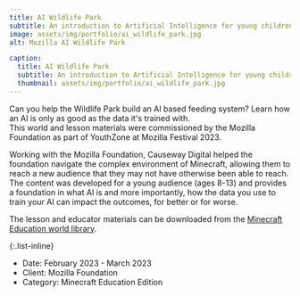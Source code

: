 ```yaml
---
title: AI Wildlife Park
subtitle: An introduction to Artificial Intelligence for young children in Minecraft Education, commissioned by the Mozilla Foundation as part of the Mozilla Festival 2023.
image: assets/img/portfolio/ai_wildlife_park.jpg
alt: Mozilla AI Wildlife Park

caption:
  title: AI Wildlife Park
  subtitle: An introduction to Artificial Intelligence for young children in Minecraft Education, commissioned by the Mozilla Foundation as part of the Mozilla Festival 2023.
  thumbnail: assets/img/portfolio/ai_wildlife_park.jpg
---
```

Can you help the Wildlife Park build an AI based feeding system? Learn how an AI is only as good as the data it's trained with.  
This world and lesson materials were commissioned by the Mozilla Foundation as part of YouthZone at Mozilla Festival 2023.   
   
  
Working with the Mozilla Foundation, Causeway Digital helped the foundation navigate the complex environment of Minecraft, allowing them to reach a new audience that they may not have otherwise been able to reach. The content was developed for a young audience (ages 8-13) and provides a foundation in what AI is and more importantly, how the data you use to train your AI can impact the outcomes, for better or for worse.   
   
The lesson and educator materials can be downloaded from the [Minecraft Education world library](https://education.minecraft.net/en-us/lessons/ai-wildlife-park).


{:.list-inline}
- Date: February 2023 - March 2023
- Client: Mozilla Foundation
- Category: Minecraft Education Edition
